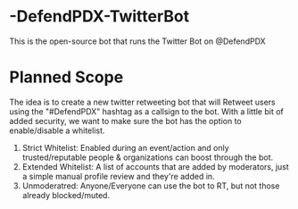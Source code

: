 # -DefendPDX-TwitterBot
This is the open-source bot that runs the Twitter Bot on @DefendPDX

# Planned Scope
The idea is to create a new twitter retweeting bot that will Retweet users using the "#DefendPDX" hashtag as a callsign to the bot. With a little bit of added security, we want to make sure the bot has the option to enable/disable a whitelist. 

1. Strict Whitelist: Enabled during an event/action and only trusted/reputable people & organizations can boost through the bot.
2. Extended Whitelist: A list of accounts that are added by moderators, just a simple manual profile review and they're added in.
3. Unmoderatred: Anyone/Everyone can use the bot to RT, but not those already blocked/muted.
